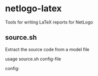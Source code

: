 netlogo-latex
=============

Tools for writing LaTeX reports for NetLogo

source.sh
-------------
Extract the source code from a model file

usage source.sh config-file

config: <model> <source>

